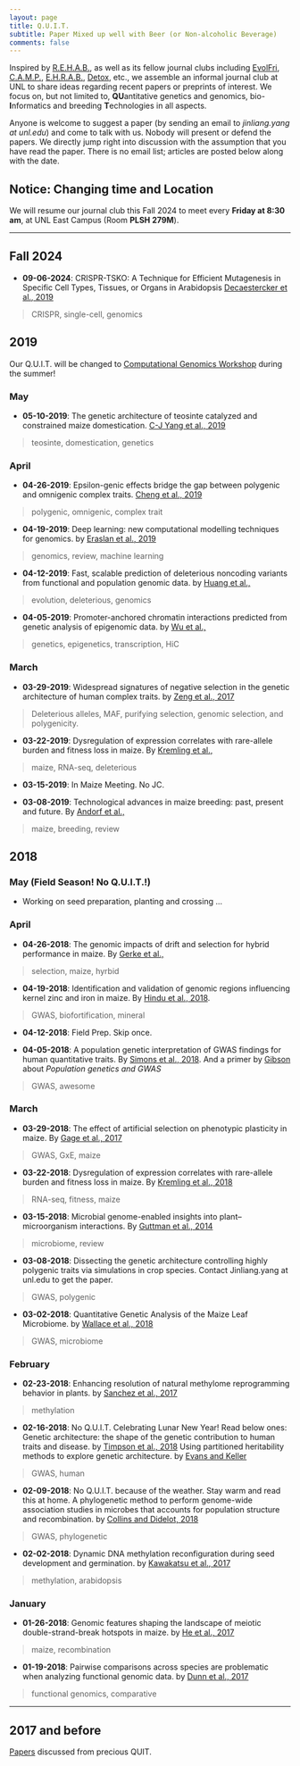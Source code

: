 ```yaml
---
layout: page
title: Q.U.I.T.
subtitle: Paper Mixed up well with Beer (or Non-alcoholic Beverage)
comments: false
---
```


Inspired by [R.E.H.A.B.](http://www.rilab.org/rehab.html), as well as its fellow journal clubs including [EvolFri](http://evolfri.blogspot.com/), [C.A.M.P.](http://www.public.iastate.edu/~mhufford/HuffordLab/camp/camp.html), [E.H.R.A.B.](http://hagenetics.org/?cat=6), [Detox](http://beissingerlab.org/Detox/), etc., we assemble an informal journal club at UNL to share ideas regarding recent papers or preprints of interest. We focus on, but not limited to, **QU**antitative genetics and genomics, bio-**I**nformatics and breeding **T**echnologies in all aspects.

Anyone is welcome to suggest a paper (by sending an email to _jinliang.yang at unl.edu_) and come to talk with us. Nobody will present or defend the papers. We directly jump right into discussion with the assumption that you have read the paper.
There is no email list; articles are posted below along with the date.

## Notice: Changing time and Location 
We will resume our journal club this Fall 2024 to meet every **Friday at 8:30 am**, at UNL East Campus (Room **PLSH 279M**).   

-----------------------------

## Fall 2024

- **09-06-2024**: CRISPR-TSKO: A Technique for Efficient Mutagenesis in Specific Cell Types, Tissues, or Organs in Arabidopsis [Decaestercker et al., 2019](https://academic.oup.com/plcell/article/31/12/2868/5985837)
> CRISPR, single-cell, genomics


## 2019

Our Q.U.I.T. will be changed to [Computational Genomics Workshop](https://jyanglab.com/JYang-Lab-tutorial/) during the summer!

### May

- **05-10-2019**: The genetic architecture of teosinte catalyzed and constrained maize domestication. [C-J Yang et al., 2019](https://www.pnas.org/content/116/12/5643)
> teosinte, domestication, genetics


### April

- **04-26-2019**: Epsilon-genic effects bridge the gap between polygenic and omnigenic complex traits. [Cheng et al., 2019](https://www.biorxiv.org/content/biorxiv/early/2019/04/02/597484.full.pdf)
> polygenic, omnigenic, complex trait

- **04-19-2019**: Deep learning: new computational modelling techniques for genomics. by [Eraslan et al., 2019](https://www.nature.com/articles/s41576-019-0122-6.pdf)
> genomics, review, machine learning

- **04-12-2019**: Fast, scalable prediction of deleterious noncoding variants from functional and population genomic data. by [Huang et al.,](https://www.nature.com/articles/ng.3810)
> evolution, deleterious, genomics

- **04-05-2019**: Promoter-anchored chromatin interactions predicted from genetic analysis of epigenomic data. by [Wu et al.,](https://www.biorxiv.org/content/early/2019/03/18/580993.full.pdf)
> genetics, epigenetics, transcription, HiC

### March

- **03-29-2019**: Widespread signatures of negative selection in the genetic architecture of human complex traits. by [Zeng et al., 2017](https://www.nature.com/articles/s41588-018-0101-4)
> Deleterious alleles, MAF, purifying selection, genomic selection, and polygenicity.

- **03-22-2019**: Dysregulation of expression correlates with rare-allele burden and fitness loss in maize. By [Kremling et al.,](https://www.nature.com/articles/nature25966)
> maize, RNA-seq, deleterious

- **03-15-2019**: In Maize Meeting. No JC.

- **03-08-2019**: Technological advances in maize breeding: past, present and future. By [Andorf et al.,](https://link.springer.com/article/10.1007/s00122-019-03306-3)
> maize, breeding, review



## 2018

### May (Field Season! No Q.U.I.T.!)

- Working on seed preparation, planting and crossing ...


### April

- **04-26-2018**: The genomic impacts of drift and selection for hybrid performance in maize. By [Gerke et al.,](http://www.genetics.org/content/genetics/early/2015/09/18/genetics.115.182410.full.pdf)
> selection, maize, hyrbid


- **04-19-2018**: Identification and validation of genomic regions influencing kernel zinc and iron in maize. By [Hindu et al., 2018](https://www.ncbi.nlm.nih.gov/pubmed/29574570). 
> GWAS, biofortification, mineral

- **04-12-2018**: Field Prep. Skip once.

- **04-05-2018**: A population genetic interpretation of GWAS findings for human quantitative traits. By [Simons et al., 2018](http://journals.plos.org/plosbiology/article?id=10.1371/journal.pbio.2002985). And a primer by [Gibson](http://journals.plos.org/plosbiology/article?id=10.1371/journal.pbio.2005485) about *Population genetics and GWAS* 
> GWAS, awesome

### March

- **03-29-2018**: The effect of artificial selection on phenotypic plasticity in maize. By [Gage et al., 2017](https://www.nature.com/articles/s41467-017-01450-2) 
> GWAS, GxE, maize

- **03-22-2018**: Dysregulation of expression correlates with rare-allele burden and fitness loss in maize. By [Kremling et al., 2018](https://www.nature.com/articles/nature25966) 
> RNA-seq, fitness, maize

- **03-15-2018**: Microbial genome-enabled insights into plant–microorganism interactions. By [Guttman et al., 2014](https://www.nature.com/articles/nrg3748.pdf) 
> microbiome, review

- **03-08-2018**: Dissecting the genetic architecture controlling highly polygenic traits via simulations in crop species. Contact Jinliang.yang at unl.edu to get the paper.
> GWAS, polygenic

- **03-02-2018**: Quantitative Genetic Analysis of the Maize Leaf Microbiome. by [Wallace et al., 2018](https://www.biorxiv.org/content/early/2018/02/20/268532)
> GWAS, microbiome

### February

- **02-23-2018**: Enhancing resolution of natural methylome reprogramming behavior in plants. by [Sanchez et al., 2017](https://www.biorxiv.org/content/early/2018/02/14/252106)
> methylation

- **02-16-2018**: No Q.U.I.T. Celebrating Lunar New Year! Read below ones:
Genetic architecture: the shape of the genetic contribution to human traits and disease. by [Timpson et al., 2018](https://www.nature.com/articles/nrg.2017.101)
Using partitioned heritability methods to explore genetic architecture. by [Evans and Keller](https://www.nature.com/articles/nrg.2018.6.pdf?WT.ec_id=NRG-201803&spMailingID=55982677&spUserID=MTc2NzI3Njc5NgS2&spJobID=1342043682&spReportId=MTM0MjA0MzY4MgS2)
> GWAS, human

- **02-09-2018**: No Q.U.I.T. because of the weather. Stay warm and read this at home.
A phylogenetic method to perform genome-wide association studies in microbes that accounts for population structure and recombination. by [Collins and Didelot, 2018](http://journals.plos.org/ploscompbiol/article?id=10.1371/journal.pcbi.1005958)
> GWAS, phylogenetic

- **02-02-2018**: Dynamic DNA methylation reconfiguration during seed development and germination. by [Kawakatsu et al., 2017](https://genomebiology.biomedcentral.com/articles/10.1186/s13059-017-1251-x)
> methylation, arabidopsis


### January

- **01-26-2018**: Genomic features shaping the landscape of meiotic double-strand-break hotspots in maize. by [He et al., 2017](http://www.pnas.org/content/114/46/12231.full.pdf)
> maize, recombination

- **01-19-2018**: Pairwise comparisons across species are problematic when analyzing functional genomic data. by [Dunn et al., 2017](http://www.pnas.org/content/early/2018/01/03/1707515115.long)
> functional genomics, comparative


-----------------------------

## 2017 and before 

[Papers](/img/jc_2017) discussed from precious QUIT.



